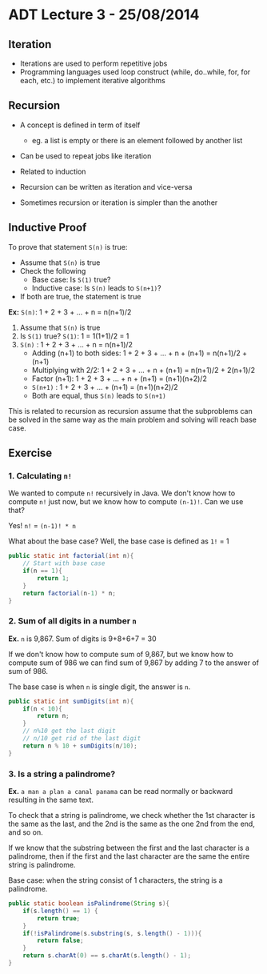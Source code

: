 # ADT Lecture 3 - 25/08/2014

## Iteration

- Iterations are used to perform repetitive jobs
- Programming languages used loop construct (while, do..while, for, for each, etc.) to implement iterative algorithms

## Recursion

- A concept is defined in term of itself
  - eg. a list is empty or there is an element followed by another list
- Can be used to repeat jobs like iteration
- Related to induction

- Recursion can be written as iteration and vice-versa
- Sometimes recursion or iteration is simpler than the another

## Inductive Proof

To prove that statement `S(n)` is true:

- Assume that `S(n)` is true
- Check the following
  - Base case: Is `S(1)` true?
  - Inductive case: Is `S(n)` leads to `S(n+1)`?
- If both are true, the statement is true

**Ex:** `S(n)`: 1 + 2 + 3 + ... + n = n(n+1)/2

1. Assume that `S(n)` is true
2. Is `S(1)` true? `S(1)`: 1 = 1(1+1)/2 = 1
3. `S(n)` : 1 + 2 + 3 + ... + n = n(n+1)/2
   - Adding (n+1) to both sides: 1 + 2 + 3 + ... + n + (n+1) = n(n+1)/2 + (n+1)
   - Multiplying with 2/2: 1 + 2 + 3 + ... + n + (n+1) = n(n+1)/2 + 2(n+1)/2
   - Factor (n+1): 1 + 2 + 3 + ... + n + (n+1) = (n+1)(n+2)/2
   - `S(n+1)` : 1 + 2 + 3 + ... + (n+1) = (n+1)(n+2)/2
   - Both are equal, thus `S(n)` leads to `S(n+1)`

This is related to recursion as recursion assume that the subproblems can be solved in the same way as the main problem and solving will reach base case.

## Exercise

### 1. Calculating `n!`

We wanted to compute `n!` recursively in Java. We don't know how to compute `n!` just now, but we know how to compute `(n-1)!`. Can we use that?

Yes! `n!` = `(n-1)! * n`

What about the base case? Well, the base case is defined as `1!` = 1

```java
public static int factorial(int n){
	// Start with base case
	if(n == 1){
		return 1;
	}
	return factorial(n-1) * n;
}
```

### 2. Sum of all digits in a number `n`

**Ex.** `n` is 9,867. Sum of digits is 9+8+6+7 = 30

If we don't know how to compute sum of 9,867, but we know how to compute sum of 986 we can find sum of 9,867 by adding 7 to the answer of sum of 986.

The base case is when `n` is single digit, the answer is `n`.

```java
public static int sumDigits(int n){
	if(n < 10){
		return n;
	}
	// n%10 get the last digit
	// n/10 get rid of the last digit
	return n % 10 + sumDigits(n/10);
}
```

### 3. Is a string a palindrome?

**Ex.** `a man a plan a canal panama` can be read normally or backward resulting in the same text.

To check that a string is palindrome, we check whether the 1st character is the same as the last, and the 2nd is the same as the one 2nd from the end, and so on.

If we know that the substring between the first and the last character is a palindrome, then if the first and the last character are the same the entire string is palindrome.

Base case: when the string consist of 1 characters, the string is a palindrome.

```java
public static boolean isPalindrome(String s){
	if(s.length() == 1)	{
		return true;
	}
	if(!isPalindrome(s.substring(s, s.length() - 1))){
		return false;
	}
	return s.charAt(0) == s.charAt(s.length() - 1);
}
```